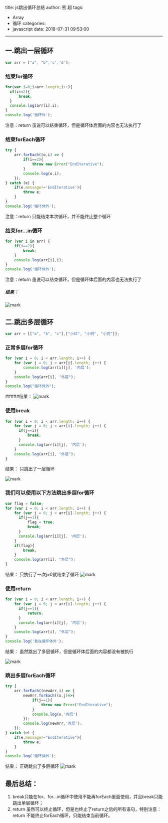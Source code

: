 title: js跳出循环总结
author: 熊 超
tags:
  - Array
  - 循环
categories:
  - javascript
date: 2018-07-31 09:53:00
---

## 一.跳出一层循环
```js
var arr = ["a", "b",'c','d'];
```
### 结束for循环
```js
for(var i=0;i<arr.length;i++){
  if(i==2){
      break;
  }
  console.log(arr[i],i);
}
console.log('循环外');
```
注意：return 虽说可以结束循环，但是循环体后面的内容也无法执行了

### 结束forEach循环
```js
try {
    arr.forEach((o,i) => {
        if(i==2){
            throw new Error("EndIterative");
        }
        console.log(o,i);
    });
} catch (e) {
    if(e.message!='EndIterative'){
        throw e;
    }
}
console.log('循环体外');
```

<!--more-->

注意：return 只能结束本次循环，并不能终止整个循环

### 结束for...in循环
```js
for (var i in arr) {
    if(i==2){
        break;
    }
    console.log(arr[i],i);
}
console.log('循环体外');
```
注意：return 虽说可以结束循环，但是循环体后面的内容也无法执行了

##### 结果：
![mark](http://or87vteh1.bkt.clouddn.com/201807311448_240.png)

## 二.跳出多层循环
```js
var arr = [["a", "b", "c"],["小红", "小明", "小亮"]];
```
### 正常多层for循环
```js
for (var i = 0; i < arr.length; i++) {
    for (var j = 0; j < arr[i].length; j++) {
        console.log(arr[i][j], '内层');
    }
    console.log(arr[i], "外层");
}
console.log("循环体外");
```
#####结果：
![mark](http://or87vteh1.bkt.clouddn.com/201808010918_525.png)

### 使用break
```js
for (var i = 0; i < arr.length; i++) {
    for (var j = 0; j < arr[i].length; j++) {
      if(j==i){
          break;
      }
      console.log(arr[i][j], '内层');
    }
    console.log(arr[i], "外层");
}
```
结果： 只跳出了一层循环

![mark](http://or87vteh1.bkt.clouddn.com/201807311606_181.png)

### 我们可以使用以下方法跳出多层for循环
```js
var flag = false;
for (var i = 0; i < arr.length; i++) {
    for (var j = 0; j < arr[i].length; j++) {
      if(j==1){
          flag = true;
          break;
      }
      console.log(arr[i][j], '内层');
    }
    if(flag){
        break;
    }
    console.log(arr[i], "外层");
}
```
结果： 只执行了一次j=0就结束了循环
![mark](http://or87vteh1.bkt.clouddn.com/201808010928_686.png)

### 使用return
```js
for (var i = 0; i < arr.length; i++) {
    for (var j = 0; j < arr[i].length; j++) {
      if(j==1){
          return;
      }
      console.log(arr[i][j], '内层');
    }
    console.log(arr[i], "外层");
}
console.log('我在循环体外');
```
结果： 虽然跳出了多层循环，但是循环体后面的内容都没有被执行

![mark](http://or87vteh1.bkt.clouddn.com/201807311646_81.png)

### 跳出多层forEach循环
```js
try {
    arr.forEach((newArr,i) => {
        newArr.forEach((o,j)=>{
            if(j==1){
                throw new Error("EndIterative");
            }
            console.log(o,'内层')
        });
        console.log(newArr,'外层');
    });
} catch (e) {
    if(e.message!="EndIterative"){
        throw e;
    }
}
console.log('循环体外');
```
结果： 正确跳出了多层循环
![mark](http://or87vteh1.bkt.clouddn.com/201808010928_686.png)

## 最后总结：
1. break只能在for、for...in循环中使用不能再forEach里面使用，并且break只能跳出单层循环；
2. return 虽然可以终止循环，但是也终止了return之后的所有语句，特别注意：return 不能终止forEach循环，只能结束当前循环。

